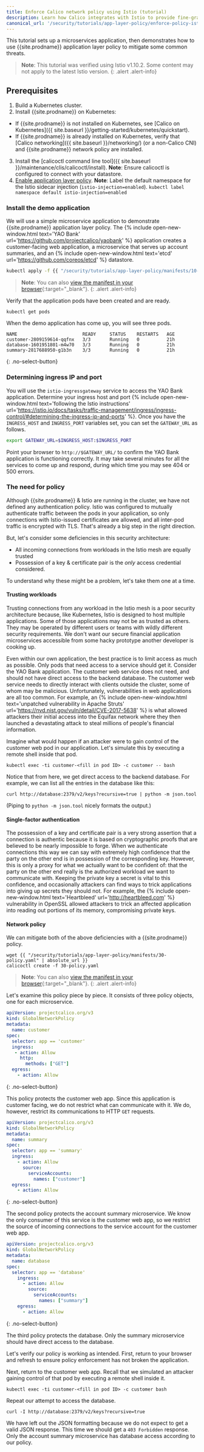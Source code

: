 ```yaml
---
title: Enforce Calico network policy using Istio (tutorial)
description: Learn how Calico integrates with Istio to provide fine-grained access control using Calico network policies enforced within the service mesh and network layer.
canonical_url: '/security/tutorials/app-layer-policy/enforce-policy-istio'
---
```


This tutorial sets up a microservices application, then demonstrates how to use {{site.prodname}} application layer policy to mitigate some common threats.

> **Note**: This tutorial was verified using Istio v1.10.2. Some content may not apply to the latest Istio version.
{: .alert .alert-info}

## Prerequisites

1. Build a Kubernetes cluster.
2. Install {{site.prodname}} on Kubernetes:
  - If {{site.prodname}} is not installed on Kubernetes, see [Calico on Kubernetes]({{ site.baseurl }}/getting-started/kubernetes/quickstart).
  - If {{site.prodname}} is already installed on Kubernetes, verify that [Calico networking]({{ site.baseurl }}/networking/) (or a non-Calico CNI) and {{site.prodname}} network policy are installed.
3. Install the [calicoctl command line tool]({{ site.baseurl }}/maintenance/clis/calicoctl/install).
  **Note**: Ensure calicoctl is configured to connect with your datastore.
4. [Enable application layer policy]({{site.baseurl}}/security/app-layer-policy).
  **Note**: Label the default namespace for the Istio sidecar injection (`istio-injection=enabled`).
  `kubectl label namespace default istio-injection=enabled`

### Install the demo application

We will use a simple microservice application to demonstrate {{site.prodname}}
application layer policy.  The {% include open-new-window.html text='YAO Bank'
url='https://github.com/projectcalico/yaobank' %} application creates a
customer-facing web application, a microservice that serves up account
summaries, and an {% include open-new-window.html text='etcd'
url='https://github.com/coreos/etcd' %} datastore.

```bash
kubectl apply -f {{ "/security/tutorials/app-layer-policy/manifests/10-yaobank.yaml" | absolute_url }}
```

> **Note**: You can also
> [view the manifest in your browser](manifests/10-yaobank.yaml){:target="_blank"}.
{: .alert .alert-info}

Verify that the application pods have been created and are ready.

    kubectl get pods

When the demo application has come up, you will see three pods.

```
NAME                        READY     STATUS    RESTARTS   AGE
customer-2809159614-qqfnx   3/3       Running   0          21h
database-1601951801-m4w70   3/3       Running   0          21h
summary-2817688950-g1b3n    3/3       Running   0          21h
```
{: .no-select-button}

### Determining ingress IP and port

You will use the `istio-ingressgateway` service to access the YAO Bank
application. Determine your ingress host and port {% include
open-new-window.html text='following the Istio instructions'
url='https://istio.io/docs/tasks/traffic-management/ingress/ingress-control/#determining-the-ingress-ip-and-ports'
%}. Once you have the `INGRESS_HOST` and `INGRESS_PORT` variables set, you can
set the `GATEWAY_URL` as follows.

```bash
export GATEWAY_URL=$INGRESS_HOST:$INGRESS_PORT
```

Point your browser to `http://$GATEWAY_URL/` to confirm the YAO Bank application is functioning
correctly.  It may take several minutes for all the services to come up and respond, during which
time you may see 404 or 500 errors.

### The need for policy

Although {{site.prodname}} & Istio are running in the cluster, we have not defined any authentication
policy. Istio was configured to mutually authenticate traffic between the pods in your application,
so only connections with Istio-issued certificates are allowed, and all inter-pod traffic is encrypted with TLS.  That's already a big step in the right direction.

But, let's consider some deficiencies in this security architecture:

 * All incoming connections from workloads in the Istio mesh are equally trusted
 * Possession of a key & certificate pair is the *only* access credential considered.

To understand why these might be a problem, let's take them one at a time.

#### Trusting workloads

Trusting connections from any workload in the Istio mesh is a poor security architecture because,
like Kubernetes, Istio is designed to host multiple applications.  Some of those applications may
not be as trusted as others.  They may be operated by different users or teams with wildly different
security requirements.  We don't want our secure financial application microservices accessible from
some hacky prototype another developer is cooking up.

Even within our own application, the best practice is to limit access as much
as possible.  Only pods that need access to a service should get it.  Consider
the YAO Bank application.  The customer web service does not need, and should
not have direct access to the backend database.  The customer web service needs
to directly interact with clients outside the cluster, some of whom may be
malicious.  Unfortunately, vulnerabilities in web applications are all too
common.  For example, an {% include open-new-window.html text='unpatched
vulnerability in Apache Struts'
url='https://nvd.nist.gov/vuln/detail/CVE-2017-5638' %} is what allowed
attackers their initial access into the Equifax network where they then
launched a devastating attack to steal millions of people's financial
information.

Imagine what would happen if an attacker were to gain control of the customer web pod in our
application. Let's simulate this by executing a remote shell inside that pod.

    kubectl exec -ti customer-<fill in pod ID> -c customer -- bash

Notice that from here, we get direct access to the backend database.  For example, we can list all the entries in the database like this:

    curl http://database:2379/v2/keys?recursive=true | python -m json.tool

(Piping to `python -m json.tool` nicely formats the output.)

#### Single-factor authentication

The possession of a key and certificate pair is a very strong assertion that a
connection is authentic because it is based on cryptographic proofs that are
believed to be nearly impossible to forge.  When we authenticate connections
this way we can say with extremely high confidence that the party on the other
end is in possession of the corresponding key. However, this is only a proxy
for what we actually want to be confident of: that the party on the other end
really is the authorized workload we want to communicate with.  Keeping the
private key a secret is vital to this confidence, and occasionally attackers
can find ways to trick applications into giving up secrets they should not.
For example, the {% include open-new-window.html text='Heartbleed'
url='http://heartbleed.com' %} vulnerability in OpenSSL allowed attackers to
trick an affected application into reading out portions of its memory,
compromising private keys.

#### Network policy

We can mitigate both of the above deficiencies with a {{site.prodname}} policy.

    wget {{ "/security/tutorials/app-layer-policy/manifests/30-policy.yaml" | absolute_url }}
    calicoctl create -f 30-policy.yaml

> **Note**: You can also
> [view the manifest in your browser](manifests/30-policy.yaml){:target="_blank"}.
{: .alert .alert-info}

Let's examine this policy piece by piece.  It consists of three policy objects, one for each
microservice.

```yaml
apiVersion: projectcalico.org/v3
kind: GlobalNetworkPolicy
metadata:
  name: customer
spec:
  selector: app == 'customer'
  ingress:
   - action: Allow
     http:
       methods: ["GET"]
  egress:
    - action: Allow
```
{: .no-select-button}

This policy protects the customer web app.  Since this application is customer facing, we do not
restrict what can communicate with it.  We do, however, restrict its communications to HTTP `GET`
requests.

```yaml
apiVersion: projectcalico.org/v3
kind: GlobalNetworkPolicy
metadata:
  name: summary
spec:
  selector: app == 'summary'
  ingress:
    - action: Allow
      source:
        serviceAccounts:
          names: ["customer"]
  egress:
    - action: Allow
```
{: .no-select-button}

The second policy protects the account summary microservice.  We know the only consumer of this
service is the customer web app, so we restrict the source of incoming connections to the service
account for the customer web app.

```yaml
apiVersion: projectcalico.org/v3
kind: GlobalNetworkPolicy
metadata:
  name: database
spec:
  selector: app == 'database'
    ingress:
      - action: Allow
        source:
          serviceAccounts:
            names: ["summary"]
    egress:
      - action: Allow
```
{: .no-select-button}

The third policy protects the database.  Only the summary microservice should have direct access to
the database.

Let's verify our policy is working as intended.  First, return to your browser and refresh to
ensure policy enforcement has not broken the application.

Next, return to the customer web app.  Recall that we simulated an attacker gaining control of that
pod by executing a remote shell inside it.

    kubectl exec -ti customer-<fill in pod ID> -c customer bash

Repeat our attempt to access the database.

    curl -I http://database:2379/v2/keys?recursive=true

We have left out the JSON formatting because we do not expect to get a valid JSON response. This
time we should get a `403 Forbidden` response.  Only the account summary microservice has database
access according to our policy.
